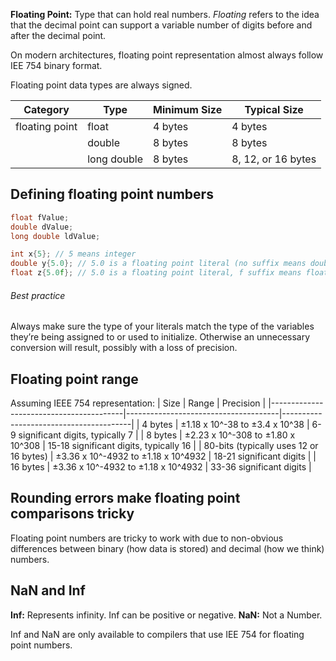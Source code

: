 **Floating Point:** Type that can hold real numbers. *Floating* refers to the idea that the decimal point can support a variable number of digits before and after the decimal point.

On modern architectures, floating point representation almost always follow IEE 754 binary format. 

Floating point data types are always signed.

| Category       | Type        | Minimum Size | Typical Size       |
|----------------|-------------|--------------|--------------------|
| floating point | float       | 4 bytes      | 4 bytes            |
|                | double      | 8 bytes      | 8 bytes            |
|                | long double | 8 bytes      | 8, 12, or 16 bytes |

## Defining floating point numbers
```cpp
float fValue;
double dValue;
long double ldValue;
```

```cpp
int x{5}; // 5 means integer
double y{5.0}; // 5.0 is a floating point literal (no suffix means double type by default)
float z{5.0f}; // 5.0 is a floating point literal, f suffix means float type
```

###### Best practice
Always make sure the type of your literals match the type of the variables they’re being assigned to or used to initialize. Otherwise an unnecessary conversion will result, possibly with a loss of precision.

## Floating point range
Assuming IEEE 754 representation:
| Size                                    | Range                                | Precision                              |
|-----------------------------------------|--------------------------------------|----------------------------------------|
| 4 bytes                                 | ±1.18 x 10^-38  to ±3.4 x 10^38      | 6-9 significant digits, typically 7    |
| 8 bytes                                 | ±2.23 x 10^-308  to ±1.80 x 10^308   | 15-18 significant digits, typically 16 |
| 80-bits (typically uses 12 or 16 bytes) | ±3.36 x 10^-4932  to ±1.18 x 10^4932 | 18-21 significant digits               |
| 16 bytes                                | ±3.36 x 10^-4932 to ±1.18 x 10^4932    | 33-36 significant digits               |

## Rounding errors make floating point comparisons tricky
Floating point numbers are tricky to work with due to non-obvious differences between binary (how data is stored) and decimal (how we think) numbers.

## NaN and Inf
**Inf:** Represents infinity. Inf can be positive or negative.
**NaN:** Not a Number.

Inf and NaN are only available to compilers that use IEE 754 for floating point numbers.